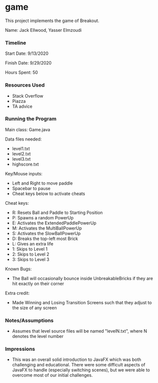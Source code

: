 game
====

This project implements the game of Breakout.

Name: Jack Ellwood, Yasser Elmzoudi

### Timeline

Start Date: 9/13/2020

Finish Date: 9/29/2020

Hours Spent: 50 

### Resources Used
- Stack Overflow
- Piazza
- TA advice

### Running the Program

Main class: Game.java

Data files needed: 
- level1.txt
- level2.txt
- level3.txt
- highscore.txt

Key/Mouse inputs: 
- Left and Right to move paddle
- Spacebar to pause
- Cheat keys below to activate cheats

Cheat keys:
- R: Resets Ball and Paddle to Starting Position
- P: Spawns a random PowerUp
- E: Activates the ExtendedPaddlePowerUp
- M: Activates the MultiBallPowerUp
- S: Activates the SlowBallPowerUp
- D: Breaks the top-left most Brick 
- L: Gives an extra life
- 1: Skips to Level 1
- 2: Skips to Level 2
- 3: Skips to Level 3

Known Bugs:
- The Ball will occasionally bounce inside UnbreakableBricks if they are hit exactly on their corner

Extra credit:
- Made Winning and Losing Transition Screens such that they adjust to the size of any screen


### Notes/Assumptions
- Assumes that level source files will be named "levelN.txt", where N denotes the level number 

### Impressions
- This was an overall solid introduction to JavaFX which was both challenging and educational.  There were some difficult aspects of JavaFX to handle (especially switching scenes), but we were able to overcome most of our initial challenges.
